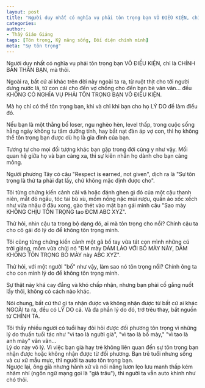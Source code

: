 ```yaml
---
layout: post
title: "Người duy nhất có nghĩa vụ phải tôn trọng bạn VÔ ĐIỀU KIỆN, chỉ là CHÍNH BẢN THÂN BẠN, mà thôi"
categories:
author:
- Thầy Giáo Giảng
tags: [Tôn trọng, Kỹ năng sống, Đối diện chính mình]
meta: "Sự tôn trọng"
---
```

Người duy nhất có nghĩa vụ phải tôn trọng bạn VÔ ĐIỀU KIỆN, chỉ là CHÍNH BẢN THÂN BẠN, mà thôi.

Ngoài ra, bất cứ ai khác trên đời này ngoài ta ra, từ ruột thịt cho tới người dưng nước lã, từ con cái cho đến vợ chồng cho đến bạn bè vân vân... đều KHÔNG CÓ NGHĨA VỤ PHẢI TÔN TRỌNG BẠN VÔ ĐIỀU KIỆN.

Mà họ chỉ có thể tôn trọng bạn, khi và chỉ khi bạn cho họ LÝ DO để làm điều đó. 

Nếu bạn là một thằng bố loser, ngu nghèo hèn, level thấp, trong cuộc sống hằng ngày không tu tâm dưỡng tính, hay bắt nạt đàn áp vợ con, thì họ không thể tôn trọng bạn được dù họ là gia đình của bạn.

Tương tự cho mọi đối tượng khác bạn gặp trong đời cũng y như vậy. Mối quan hệ giữa họ và bạn càng xa, thì sự kiên nhẫn họ dành cho bạn càng mỏng.

Người phương Tây có câu "Respect is earned, not given", dịch ra là "Sự tôn trọng là thứ ta phải đạt lấy, chứ không mặc định được cho".

Tôi từng chứng kiến cảnh cãi vã hoặc đánh ghen gì đó của một cậu thanh niên, mắt đỏ ngầu, tóc tai bù xù, mồm nồng nặc mùi rượu, quần áo xốc xếch như vừa nhậu ở đâu xong, gào thét vào mặt bạn gái mình câu "Sao mày KHÔNG CHỊU TÔN TRỌNG tao ĐCM ABC XYZ".

Thử hỏi, nhìn cậu ta trong bộ dạng đó, ai mà tôn trọng cho nổi? Chính cậu ta cho cô gái đó lý do để không tôn trọng mình.

Tôi cũng từng chứng kiến cảnh một gã bố tay vừa tát con mình những cú trời giáng, mồm vừa chửi nó "ĐM mày DÁM LÁO VỚI BỐ MÀY NÀY, DÁM KHÔNG TÔN TRỌNG BỐ MÀY này ABC XYZ". 

Thử hỏi, với một người "bố" như vậy, làm sao nó tôn trọng nổi? Chính ông ta cho con mình lý do để không tôn trọng mình.

Sự thật này khá cay đắng và khó chấp nhận, nhưng bạn phải cố gắng nuốt lấy thôi, không có cách nào khác.

Nói chung, bất cứ thứ gì ta nhận được và không nhận được từ bất cứ ai khác NGOÀI ta ra, đều có LÝ DO cả. Và đa phần lý do đó, trớ trêu thay, bắt nguồn từ CHÍNH TA.<!--excerpt.s-->
<div class="post-copyright"><div class="content">Tôi thấy nhiều người có tuổi hay đòi hỏi được đối phương tôn trọng vì những lý do thuần tuổi tác như "vì tao là người già", "vì tao là bố mày," "vì tao là anh mày" vân vân...<br />
Lý do này vô lý. Vì việc bạn già hay trẻ không liên quan đến sự tôn trọng bạn nhận được hoặc không nhận được từ đối phương. Bạn trẻ tuổi nhưng sống và cư xử mẫu mực, thì người ta auto tôn trọng bạn.<br />
Ngược lại, ông già nhưng hành xử và nói năng lươn lẹo lưu manh thấp kém nhảm nhí (ngôn ngữ mạng gọi là "già trâu"), thì người ta vẫn auto khinh như chó thôi.</div></div>